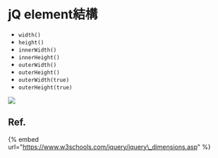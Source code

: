 # jQ element結構

* `width()`
* `height()`
* `innerWidth()`
* `innerHeight()`
* `outerWidth()`
* `outerHeight()`
* `outerWidth(true)`
* `outerHeight(true)`

![](https://www.w3schools.com/jquery/img_jquerydim.gif)

## Ref.

{% embed url="https://www.w3schools.com/jquery/jquery\_dimensions.asp" %}



